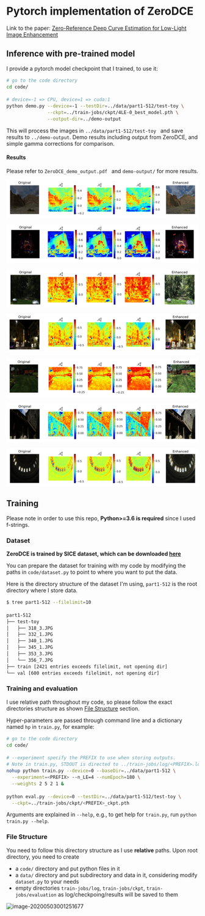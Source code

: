 # Pytorch implementation of ZeroDCE

Link to the paper: [Zero-Reference Deep Curve Estimation for Low-Light Image Enhancement](https://arxiv.org/abs/2001.06826)



## Inference with pre-trained model

I provide a pytorch model checkpoint that I trained, to use it:

```bash
# go to the code directory
cd code/

# device=-1 => CPU, device=1 => cuda:1
python demo.py --device=-1 --testDir=../data/part1-512/test-toy \
               --ckpt=../train-jobs/ckpt/4LE-0_best_model.pth \
               --output-dir=../demo-output
```

This will process the images in `../data/part1-512/test-toy ` and save results to  `../demo-output`. Demo results including output from ZeroDCE, and simple gamma corrections for comparison.  



#### Results

Please refer to `ZeroDCE_demo_output.pdf ` and `demo-output/` for more results.

![res_347_3](docs/res_347_3.jpg)

![res_333_3](docs/res_333_3.jpg)

![res_134_1](docs/res_134_1.jpg)

![res_124_3](docs/res_124_3.jpg)

![res_111_1](docs/res_111_1.jpg)

![res_106_1](docs/res_106_1.jpg)

![res_44_25](docs/res_44_25.jpg)





## Training

Please note in order to use this repo, **Python>=3.6 is required** since I used f-strings.



### Dataset

**ZeroDCE is trained by SICE dataset, which can be downloaded [here](https://github.com/csjcai/SICE)** 

You can prepare the dataset for training with my code by modifying the paths in `code/dataset.py` to point to where you want to put the data. 

Here is the directory structure of the dataset I'm using, `part1-512` is the root directory where I store data.

```bash
$ tree part1-512 --filelimit=10

part1-512
├── test-toy
│   ├── 318_3.JPG
│   ├── 332_1.JPG
│   ├── 340_1.JPG
│   ├── 345_1.JPG
│   ├── 353_3.JPG
│   └── 356_7.JPG
├── train [2421 entries exceeds filelimit, not opening dir]
└── val [600 entries exceeds filelimit, not opening dir]
```



### Training and evaluation

I use relative path throughout my code, so please follow the exact directories structure as shown [File Structure](#file-structure) section.

Hyper-parameters are passed through command line and a dictionary named `hp` in `train.py`, for example:

```bash
# go to the code directory
cd code/

# --experiment specify the PREFIX to use when storing outputs.
# Note in train.py, STDOUT is directed to ../train-jobs/log/<PREFIX>.log, so if program raises errors, you need to find it there. 
nohup python train.py --device=0 --baseDir=../data/part1-512 \
  --experiment=<PREFIX> --n_LE=4 --numEpoch=180 \
  --weights 2 5 2 1 &

python eval.py --device=0 --testDir=../data/part1-512/test-toy \
  --ckpt=../train-jobs/ckpt/<PREFIX>_ckpt.pth
```

Arguments are explained in `--help`, e.g., to get help for `train.py`, run `python train.py --help`.



### File Structure

You need to follow this directory structure as I use **relative** paths. Upon root directory, you need to create

*  a `code/` directory and put python files in it
* a `data/` directory and put subdirectory and data in it, considering modify `dataset.py` to your needs
* empty directories `train-jobs/log`,  `train-jobs/ckpt`, `train-jobs/evaluation` as log/checkpoing/results will be saved to them

![image-20200503001251677](docs/file-structure.png)



